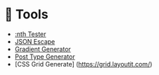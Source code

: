 :toolbox: Tools
=========
+ [:nth Tester](https://css-tricks.com/examples/nth-child-tester/)
+ [JSON Escape](https://jsonformatter.org/json-escape)
+ [Gradient Generator](https://cssgradient.io/)
+ [Post Type Generator](https://generatewp.com/post-type/)
+ [CSS Grid Generate] (https://grid.layoutit.com/)